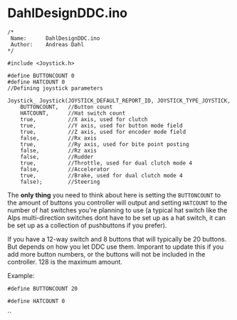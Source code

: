 # DahlDesignDDC.ino

```
/*
 Name:		DahlDesignDDC.ino
 Author:	Andreas Dahl
*/

#include <Joystick.h>

#define BUTTONCOUNT 0
#define HATCOUNT 0
//Defining joystick parameters

Joystick_ Joystick(JOYSTICK_DEFAULT_REPORT_ID, JOYSTICK_TYPE_JOYSTICK,
    BUTTONCOUNT,   //Button count
    HATCOUNT,      //Hat switch count
    true,          //X axis, used for clutch
    true,          //Y axis, used for button mode field
    true,          //Z axis, used for encoder mode field
    false,         //Rx axis 
    true,          //Ry axis, used for bite point posting
    false,         //Rz axis 
    false,         //Rudder
    true,          //Throttle, used for dual clutch mode 4
    false,         //Accelerator
    true,          //Brake, used for dual clutch mode 4
    false);        //Steering
```

The **only thing** you need to think about here is setting the `BUTTONCOUNT` to the amount of buttons you controller will output and setting `HATCOUNT` to the number of hat switches you're planning to use (a typical hat switch like the Alps multi-direction switches dont have to be set up as a hat switch, it can be set up as a collection of pushbuttons if you prefer).&#x20;

If you have a 12-way switch and 8 buttons that will typically be 20 buttons. But depends on how you let DDC use them. Imporant to update this if you add more button numbers, or the buttons will not be included in the controller. 128 is the maximum amount.

Example:&#x20;

`#define BUTTONCOUNT 20`&#x20;

`#define HATCOUNT 0`

``
